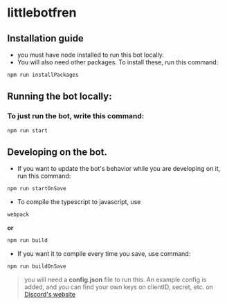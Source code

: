 # littlebotfren

## Installation guide

* you must have node installed to run this bot locally.
* You will also need other packages. To install these, run this command:
```sh
npm run installPackages
```

## Running the bot locally:

### To just run the bot, write this command:
```sh
npm run start
```

## Developing on the bot.
* If you want to update the bot's behavior while you are developing on it, run this command:
```sh
npm run startOnSave
```


* To compile the typescript to javascript, use 
```sh
webpack
```
**or**
```sh
npm run build
```


* If you want it to compile every time you save, use command: 
```sh
npm run buildOnSave
```

> you will need a __**config.json**__ file to run this. An example config is added, and you can find your own keys on clientID, secret, etc. on [Discord's website]


[Discord's website]: <(https://discordapp.com/developers/applications/.)>
